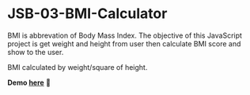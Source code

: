 # JSB-03-BMI-Calculator

BMI is abbrevation of Body Mass Index. 
The objective of this JavaScript project is get weight and height from user then calculate BMI score and
show to the user.

BMI calculated by weight/square of height.

 **Demo [here](https://jsb-03-bmi-calculator-h5rpkl3dq-baydarn.vercel.app/)** 🚀


